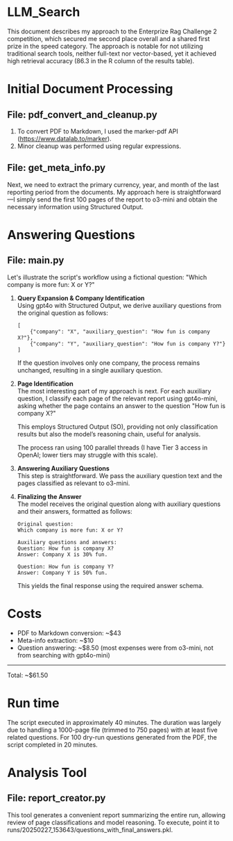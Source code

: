 # LLM_Search

This document describes my approach to the Enterprize Rag Challenge 2 competition, which secured me second place overall and a shared first prize in the speed category. The approach is notable for not utilizing traditional search tools, neither full-text nor vector-based, yet it achieved high retrieval accuracy (86.3 in the R column of the results table).

# Initial Document Processing 

## File: pdf_convert_and_cleanup.py

1. To convert PDF to Markdown, I used the marker-pdf API (https://www.datalab.to/marker).
2. Minor cleanup was performed using regular expressions.

## File: get_meta_info.py

Next, we need to extract the primary currency, year, and month of the last reporting period from the documents. My approach here is straightforward—I simply send the first 100 pages of the report to o3-mini and obtain the necessary information using Structured Output.

# Answering Questions

## File: main.py

Let's illustrate the script's workflow using a fictional question: "Which company is more fun: X or Y?"

1. **Query Expansion & Company Identification**  
   Using gpt4o with Structured Output, we derive auxiliary questions from the original question as follows:
   ```
   [
       {"company": "X", "auxiliary_question": "How fun is company X?"},
       {"company": "Y", "auxiliary_question": "How fun is company Y?"}
   ]
   ```
   If the question involves only one company, the process remains unchanged, resulting in a single auxiliary question.

2. **Page Identification**  
   The most interesting part of my approach is next. For each auxiliary question, I classify each page of the relevant report using gpt4o-mini, asking whether the page contains an answer to the question "How fun is company X?"

   This employs Structured Output (SO), providing not only classification results but also the model’s reasoning chain, useful for analysis.

   The process ran using 100 parallel threads (I have Tier 3 access in OpenAI; lower tiers may struggle with this scale).

3. **Answering Auxiliary Questions**  
   This step is straightforward. We pass the auxiliary question text and the pages classified as relevant to o3-mini.

4. **Finalizing the Answer**  
   The model receives the original question along with auxiliary questions and their answers, formatted as follows:

   ```
   Original question:
   Which company is more fun: X or Y?

   Auxiliary questions and answers:
   Question: How fun is company X?
   Answer: Company X is 30% fun.

   Question: How fun is company Y?
   Answer: Company Y is 50% fun.
   ```

   This yields the final response using the required answer schema.

# Costs

- PDF to Markdown conversion: ~$43
- Meta-info extraction: ~$10
- Question answering: ~$8.50 (most expenses were from o3-mini, not from searching with gpt4o-mini)
---
Total: ~$61.50

# Run time
The script executed in approximately 40 minutes. The duration was largely due to handling a 1000-page file (trimmed to 750 pages) with at least five related questions. For 100 dry-run questions generated from the PDF, the script completed in 20 minutes.

# Analysis Tool

## File: report_creator.py

This tool generates a convenient report summarizing the entire run, allowing review of page classifications and model reasoning. To execute, point it to runs/20250227_153643/questions_with_final_answers.pkl.

